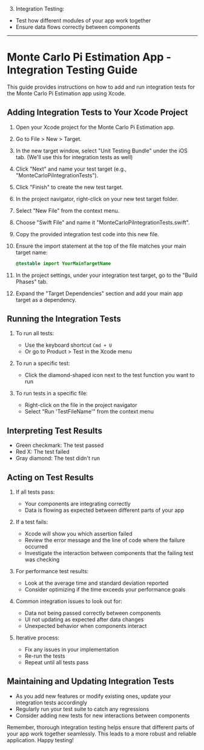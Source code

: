 3. Integration Testing:

* Test how different modules of your app work together
* Ensure data flows correctly between components

- - - -

# Monte Carlo Pi Estimation App - Integration Testing Guide

This guide provides instructions on how to add and run integration tests for the Monte Carlo Pi Estimation app using Xcode.

## Adding Integration Tests to Your Xcode Project

1. Open your Xcode project for the Monte Carlo Pi Estimation app.

2. Go to File > New > Target.

3. In the new target window, select "Unit Testing Bundle" under the iOS tab.
   (We'll use this for integration tests as well)

4. Click "Next" and name your test target (e.g., "MonteCarloPiIntegrationTests").

5. Click "Finish" to create the new test target.

6. In the project navigator, right-click on your new test target folder.

7. Select "New File" from the context menu.

8. Choose "Swift File" and name it "MonteCarloPiIntegrationTests.swift".

9. Copy the provided integration test code into this new file.

10. Ensure the import statement at the top of the file matches your main target name:
    ```swift
    @testable import YourMainTargetName
    ```

11. In the project settings, under your integration test target, go to the "Build Phases" tab.

12. Expand the "Target Dependencies" section and add your main app target as a dependency.

## Running the Integration Tests

1. To run all tests:
   - Use the keyboard shortcut `Cmd + U`
   - Or go to Product > Test in the Xcode menu

2. To run a specific test:
   - Click the diamond-shaped icon next to the test function you want to run

3. To run tests in a specific file:
   - Right-click on the file in the project navigator
   - Select "Run 'TestFileName'" from the context menu

## Interpreting Test Results

- Green checkmark: The test passed
- Red X: The test failed
- Gray diamond: The test didn't run

## Acting on Test Results

1. If all tests pass:
   - Your components are integrating correctly
   - Data is flowing as expected between different parts of your app

2. If a test fails:
   - Xcode will show you which assertion failed
   - Review the error message and the line of code where the failure occurred
   - Investigate the interaction between components that the failing test was checking

3. For performance test results:
   - Look at the average time and standard deviation reported
   - Consider optimizing if the time exceeds your performance goals

4. Common integration issues to look out for:
   - Data not being passed correctly between components
   - UI not updating as expected after data changes
   - Unexpected behavior when components interact

5. Iterative process:
   - Fix any issues in your implementation
   - Re-run the tests
   - Repeat until all tests pass

## Maintaining and Updating Integration Tests

- As you add new features or modify existing ones, update your integration tests accordingly
- Regularly run your test suite to catch any regressions
- Consider adding new tests for new interactions between components

Remember, thorough integration testing helps ensure that different parts of your app work together seamlessly. This leads to a more robust and reliable application. Happy testing!
